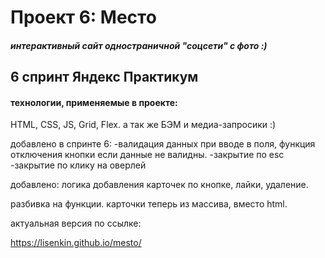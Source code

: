# Проект 6: Место

##### интерактивный сайт одностраничной "соцсети" с фото :)

## 6 спринт Яндекс Практикум

#### технологии, применяемые в проекте:

HTML, CSS, JS, Grid, Flex. 
а так же БЭМ и медиа-запросики :)

добавлено в спринте 6:
-валидация данных при вводе в поля, функция отключения кнопки если данные не валидны.
-закрытие по esc
-закрытие по клику на оверлей

добавлено:
логика добавления карточек по кнопке, лайки, удаление.

разбивка на функции.
карточки теперь из массива, вместо html.


актуальная версия по ссылке:

https://lisenkin.github.io/mesto/ 

